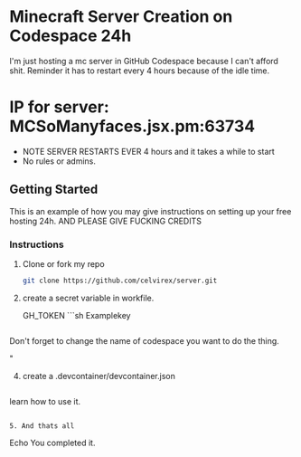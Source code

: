 # Minecraft Server Creation on Codespace 24h 
I'm just hosting a mc server in GitHub Codespace because I can't afford shit. Reminder it has to restart every 4 hours because of the idle time.
# IP for server: MCSoManyfaces.jsx.pm:63734
- NOTE SERVER RESTARTS EVER 4 hours  and it takes a while to start 
- No rules or admins.

<!-- GETTING STARTED -->
## Getting Started

This is an example of how you may give instructions on setting up your free hosting 24h. AND PLEASE GIVE FUCKING CREDITS

### Instructions

1. Clone or fork my repo
   ```sh
   git clone https://github.com/celvirex/server.git
   ```

3. create a secret variable in workfile.

   GH_TOKEN ```sh
Examplekey
   ```
Don't forget to change the name of codespace you want to do the thing.

"

4. create a .devcontainer/devcontainer.json
   ```sh
learn how to use it.
   ```

5. And thats all
   ```
Echo You completed it.
   ```

